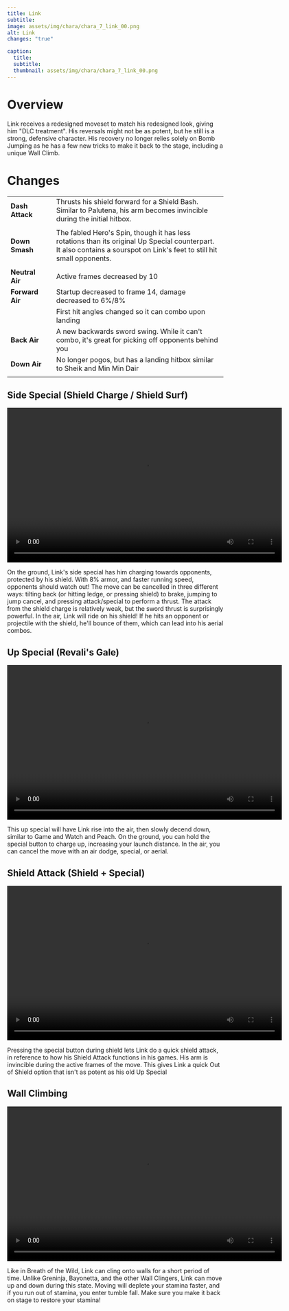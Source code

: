 ```yaml
---
title: Link
subtitle: 
image: assets/img/chara/chara_7_link_00.png
alt: Link
changes: "true"

caption:
  title:
  subtitle: 
  thumbnail: assets/img/chara/chara_7_link_00.png
---
```


# Overview 

Link receives a redesigned moveset to match his redesigned look, giving him "DLC treatment". His reversals might not be as potent, but he still is a strong, defensive character. His recovery no longer relies solely on Bomb Jumping as he has a few new tricks to make it back to the stage, including a unique Wall Climb.

# Changes

| |  |  |
| :----------- | :-----: | ----------- |
| **Dash Attack** | | Thrusts his shield forward for a Shield Bash. Similar to Palutena, his arm becomes invincible during the initial hitbox. |
|  |  |  |
| **Down Smash** | | The fabled Hero's Spin, though it has less rotations than its original Up Special counterpart. It also contains a sourspot on Link's feet to still hit small opponents. |
|  |  |  |
| **Neutral Air** | | Active frames decreased by 10 |
| **Forward Air** | | Startup decreased to frame 14, damage decreased to 6%/8% |
|  |  | First hit angles changed so it can combo upon landing |
| **Back Air** | | A new backwards sword swing. While it can't combo, it's great for picking off opponents behind you |
| **Down Air** | | No longer pogos, but has a landing hitbox similar to Sheik and Min Min Dair |
|  |  |  |

## Side Special (Shield Charge / Shield Surf)

<video src="https://csharpm7.github.io/Ultimate14/assets/img/videos/link_specials.mp4" width="640" height="360" controls></video>

On the ground, Link's side special has him charging towards opponents, protected by his shield. With 8% armor, and faster running speed, opponents should watch out! The move can be cancelled in three different ways: tilting back (or hitting ledge, or pressing shield) to brake, jumping to jump cancel, and pressing attack/special to perform a thrust. The attack from the shield charge is relatively weak, but the sword thrust is surprisingly powerful.
In the air, Link will ride on his shield! If he hits an opponent or projectile with the shield, he'll bounce of them, which can lead into his aerial combos.

## Up Special (Revali's Gale)

<video src="https://csharpm7.github.io/Ultimate14/assets/img/videos/link_specialhi.mp4" width="640" height="360" controls></video>

This up special will have Link rise into the air, then slowly decend down, similar to Game and Watch and Peach. On the ground, you can hold the special button to charge up, increasing your launch distance. In the air, you can cancel the move with an air dodge, special, or aerial.

## Shield Attack (Shield + Special)

<video src="https://csharpm7.github.io/Ultimate14/assets/img/videos/link_shieldattack.mp4" width="640" height="360" controls></video>

Pressing the special button during shield lets Link do a quick shield attack, in reference to how his Shield Attack functions in his games. His arm is invincible during the active frames of the move. This gives Link a quick Out of Shield option that isn't as potent as his old Up Special

## Wall Climbing

<video src="https://csharpm7.github.io/Ultimate14/assets/img/videos/link_wall.mp4" width="640" height="360" controls></video>

Like in Breath of the Wild, Link can cling onto walls for a short period of time. Unlike Greninja, Bayonetta, and the other Wall Clingers, Link can move up and down during this state. Moving will deplete your stamina faster, and if you run out of stamina, you enter tumble fall. Make sure you make it back on stage to restore your stamina!
